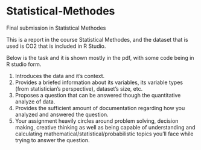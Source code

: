 # Statistical-Methodes
Final submission in Statistical Methodes

This is a report in the course Statistical Methodes, and the dataset that is used is CO2 that is included in R Studio.

Below is the task and it is shown mostly in the pdf, with some code being in R studio form.

1. Introduces the data and it’s context.
2. Provides a briefed information about its variables, its variable types (from statistician’s perspective), dataset’s size, etc.
3. Proposes a question that can be answered though the quantitative analyze of data.
4. Provides the sufficient amount of documentation regarding how you analyzed and answered the question.
5. Your assignment heavily circles around problem solving, decision making, creative thinking as well as being capable of understanding and calculating       mathematical/statistical/probabilistic topics you’ll face while trying to answer the question.
